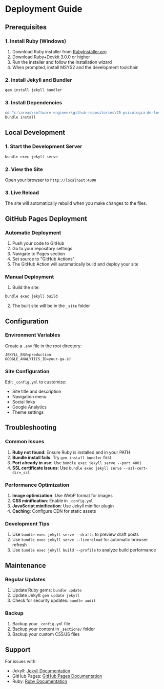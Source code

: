 # Deployment Guide

## Prerequisites

### 1. Install Ruby (Windows)

1. Download Ruby installer from [RubyInstaller.org](https://rubyinstaller.org/)
2. Download Ruby+Devkit 3.0.0 or higher
3. Run the installer and follow the installation wizard
4. When prompted, install MSYS2 and the development toolchain

### 2. Install Jekyll and Bundler

```powershell
gem install jekyll bundler
```

### 3. Install Dependencies

```powershell
cd "c:\areas\software engineer\github-repositories\25-psicologia-de-los-procesos-basicos"
bundle install
```

## Local Development

### 1. Start the Development Server

```powershell
bundle exec jekyll serve
```

### 2. View the Site

Open your browser to `http://localhost:4000`

### 3. Live Reload

The site will automatically rebuild when you make changes to the files.

## GitHub Pages Deployment

### Automatic Deployment

1. Push your code to GitHub
2. Go to your repository settings
3. Navigate to Pages section
4. Set source to "GitHub Actions"
5. The GitHub Action will automatically build and deploy your site

### Manual Deployment

1. Build the site:
```powershell
bundle exec jekyll build
```

2. The built site will be in the `_site` folder

## Configuration

### Environment Variables

Create a `.env` file in the root directory:

```
JEKYLL_ENV=production
GOOGLE_ANALYTICS_ID=your-ga-id
```

### Site Configuration

Edit `_config.yml` to customize:

- Site title and description
- Navigation menu
- Social links
- Google Analytics
- Theme settings

## Troubleshooting

### Common Issues

1. **Ruby not found**: Ensure Ruby is installed and in your PATH
2. **Bundle install fails**: Try `gem install bundler` first
3. **Port already in use**: Use `bundle exec jekyll serve --port 4001`
4. **SSL certificate issues**: Use `bundle exec jekyll serve --ssl-cert-dir=_ssl`

### Performance Optimization

1. **Image optimization**: Use WebP format for images
2. **CSS minification**: Enable in `_config.yml`
3. **JavaScript minification**: Use Jekyll minifier plugin
4. **Caching**: Configure CDN for static assets

### Development Tips

1. Use `bundle exec jekyll serve --drafts` to preview draft posts
2. Use `bundle exec jekyll serve --livereload` for automatic browser refresh
3. Use `bundle exec jekyll build --profile` to analyze build performance

## Maintenance

### Regular Updates

1. Update Ruby gems: `bundle update`
2. Update Jekyll: `gem update jekyll`
3. Check for security updates: `bundle audit`

### Backup

1. Backup your `_config.yml` file
2. Backup your content in `_sections/` folder
3. Backup your custom CSS/JS files

## Support

For issues with:
- Jekyll: [Jekyll Documentation](https://jekyllrb.com/docs/)
- GitHub Pages: [GitHub Pages Documentation](https://docs.github.com/en/pages)
- Ruby: [Ruby Documentation](https://www.ruby-lang.org/en/documentation/)
